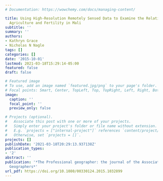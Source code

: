 ```yaml
---
# Documentation: https://wowchemy.com/docs/managing-content/

title: Using High-Resolution Remotely Sensed Data to Examine the Relationship Between
  Agriculture and Fertility in Mali
subtitle: ''
summary: ''
authors:
- Kathryn Grace
- Nicholas N Nagle
tags: []
categories: []
date: '2015-10-01'
lastmod: 2021-03-18T15:29:14-05:00
featured: false
draft: false

# Featured image
# To use, add an image named `featured.jpg/png` to your page's folder.
# Focal points: Smart, Center, TopLeft, Top, TopRight, Left, Right, BottomLeft, Bottom, BottomRight.
image:
  caption: ''
  focal_point: ''
  preview_only: false

# Projects (optional).
#   Associate this post with one or more of your projects.
#   Simply enter your project's folder or file name without extension.
#   E.g. `projects = ["internal-project"]` references `content/project/deep-learning/index.md`.
#   Otherwise, set `projects = []`.
projects: []
publishDate: '2021-03-18T20:29:13.937138Z'
publication_types:
- '2'
abstract: ''
publication: '*The Professional geographer: the journal of the Association of American
  Geographers*'
url_pdf: https://doi.org/10.1080/00330124.2015.1032899
---
```

